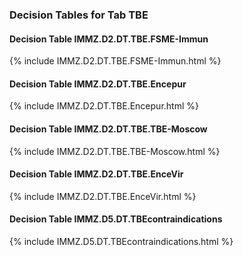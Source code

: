 ### Decision Tables for Tab  TBE
#### Decision Table IMMZ.D2.DT.TBE.FSME-Immun
{% include IMMZ.D2.DT.TBE.FSME-Immun.html %}
#### Decision Table IMMZ.D2.DT.TBE.Encepur
{% include IMMZ.D2.DT.TBE.Encepur.html %}
#### Decision Table IMMZ.D2.DT.TBE.TBE-Moscow
{% include IMMZ.D2.DT.TBE.TBE-Moscow.html %}
#### Decision Table IMMZ.D2.DT.TBE.EnceVir
{% include IMMZ.D2.DT.TBE.EnceVir.html %}
#### Decision Table IMMZ.D5.DT.TBEcontraindications
{% include IMMZ.D5.DT.TBEcontraindications.html %}

